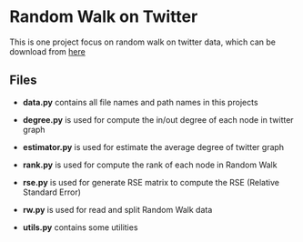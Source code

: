 # Random Walk on Twitter

This is one project focus on random walk on twitter data, which can be download from [here](http://an.kaist.ac.kr/traces/WWW2010.html)

## Files

* **data.py** contains all file names and path names in this projects

* **degree.py** is used for compute the in/out degree of each node in twitter graph

* **estimator.py** is used for estimate the average degree of twitter graph

* **rank.py** is used for compute the rank of each node in Random Walk

* **rse.py** is used for generate RSE matrix to compute the RSE (Relative Standard Error)

* **rw.py** is used for read and split Random Walk data

* **utils.py** contains some utilities